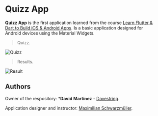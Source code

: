 # Quizz App

**Quizz App** is the first application learned from the course [Learn Flutter & Dart to Build iOS & Android Apps](https://www.udemy.com/course/learn-flutter-dart-to-build-ios-android-apps/). Is a basic application designed for Android devices using the Material Widgets.

> Quizz.

![Quizz](https://github-readmecontent.s3.us-east-2.amazonaws.com/Courses/Flutter/Quizz+App/Quizz.png)

> Results.

![Result](https://github-readmecontent.s3.us-east-2.amazonaws.com/Courses/Flutter/Quizz+App/Result.png)

## Authors

Owner of the respository: ***David Martinez** - [Davestring](https://github.com/Davestring).

Application designer and instructor: [Maximilian Schwarzmüller](https://www.academind.com/).
